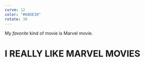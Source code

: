 ```yaml
---
curve: 12
color: "#68DE30"
rotate: 30
---
```


My _favorite_ kind of movie is Marvel movie.

# I REALLY LIKE MARVEL MOVIES
